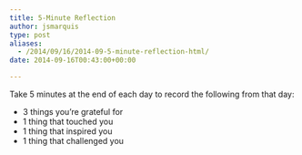 ```yaml
---
title: 5-Minute Reflection
author: jsmarquis
type: post
aliases:
  - /2014/09/16/2014-09-5-minute-reflection-html/
date: 2014-09-16T00:43:00+00:00

---
```

Take 5 minutes at the end of each day to record the following from that day:

- 3 things you&#8217;re grateful for
- 1 thing that touched you
- 1 thing that inspired you
- 1 thing that challenged you